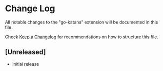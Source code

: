 # Change Log

All notable changes to the "go-katana" extension will be documented in this file.

Check [Keep a Changelog](http://keepachangelog.com/) for recommendations on how to structure this file.

## [Unreleased]

- Initial release